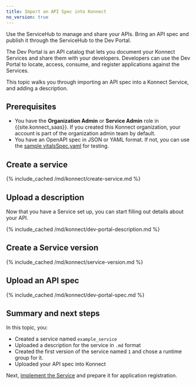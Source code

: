 ```yaml
---
title: Import an API Spec into Konnect
no_version: true
---
```


Use the ServiceHub to manage and share your APIs. Bring an API spec and publish
it through the ServiceHub to the Dev Portal.

The Dev Portal is an API catalog that lets you document your Konnect Services
and share them with your developers. Developers can use the Dev Portal to
locate, access, consume, and register applications against the Services.

This topic walks you through importing an API spec into a Konnect Service,
and adding a description.

## Prerequisites
* You have the **Organization Admin** or **Service Admin** role in
{{site.konnect_saas}}. If you created this Konnect organization, your account
is part of the organization admin team by default.
* You have an OpenAPI spec in JSON or YAML format. If not, you can use the
[sample vitalsSpec.yaml](/konnect/vitalsSpec.yaml) for testing.

## Create a service

{% include_cached /md/konnect/create-service.md %}

## Upload a description

Now that you have a Service set up, you can start filling out details about your
API.

{% include_cached /md/konnect/dev-portal-description.md %}

## Create a Service version

{% include_cached /md/konnect/service-version.md %}

## Upload an API spec

{% include_cached /md/konnect/dev-portal-spec.md %}

## Summary and next steps

In this topic, you:
* Created a service named `example_service`
* Uploaded a description for the service in `.md` format
* Created the first version of the service named `1` and chose a runtime group for it.
* Uploaded your API spec into Konnect

Next, [implement the Service](/konnect/getting-started/spec/implement) and prepare it for application registration.
